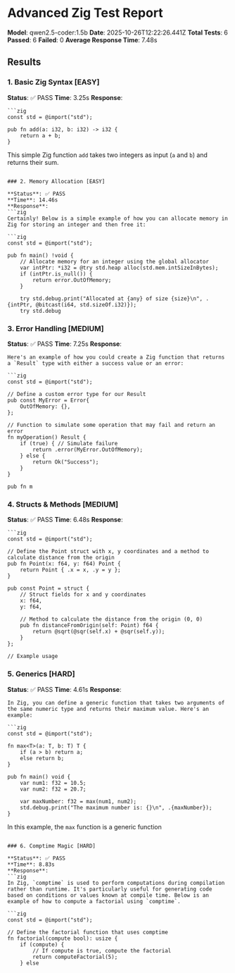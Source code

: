 # Advanced Zig Test Report

**Model**: qwen2.5-coder:1.5b
**Date**: 2025-10-26T12:22:26.441Z
**Total Tests**: 6
**Passed**: 6
**Failed**: 0
**Average Response Time**: 7.48s

## Results

### 1. Basic Zig Syntax [EASY]

**Status**: ✅ PASS
**Time**: 3.25s
**Response**:
```zig
```zig
const std = @import("std");

pub fn add(a: i32, b: i32) -> i32 {
    return a + b;
}
```
This simple Zig function `add` takes two integers as input (`a` and `b`) and returns their sum.
```

### 2. Memory Allocation [EASY]

**Status**: ✅ PASS
**Time**: 14.46s
**Response**:
```zig
Certainly! Below is a simple example of how you can allocate memory in Zig for storing an integer and then free it:

```zig
const std = @import("std");

pub fn main() !void {
    // Allocate memory for an integer using the global allocator
    var intPtr: *i32 = @try std.heap alloc(std.mem.intSizeInBytes);
    if (intPtr.is_null()) {
        return error.OutOfMemory;
    }

    try std.debug.print("Allocated at {any} of size {size}\n", .{intPtr, @bitcast(i64, std.sizeOf.i32)});
    try std.debug
```

### 3. Error Handling [MEDIUM]

**Status**: ✅ PASS
**Time**: 7.25s
**Response**:
```zig
Here's an example of how you could create a Zig function that returns a `Result` type with either a success value or an error:

```zig
const std = @import("std");

// Define a custom error type for our Result
pub const MyError = Error{
    OutOfMemory: {},
};

// Function to simulate some operation that may fail and return an error
fn myOperation() Result {
    if (true) { // Simulate failure
        return .error(MyError.OutOfMemory);
    } else {
        return Ok("Success");
    }
}

pub fn m
```

### 4. Structs & Methods [MEDIUM]

**Status**: ✅ PASS
**Time**: 6.48s
**Response**:
```zig
```zig
const std = @import("std");

// Define the Point struct with x, y coordinates and a method to calculate distance from the origin
pub fn Point(x: f64, y: f64) Point {
    return Point { .x = x, .y = y };
}

pub const Point = struct {
    // Struct fields for x and y coordinates
    x: f64,
    y: f64,

    // Method to calculate the distance from the origin (0, 0)
    pub fn distanceFromOrigin(self: Point) f64 {
        return @sqrt(@sqr(self.x) + @sqr(self.y));
    }
};

// Example usage

```

### 5. Generics [HARD]

**Status**: ✅ PASS
**Time**: 4.61s
**Response**:
```zig
In Zig, you can define a generic function that takes two arguments of the same numeric type and returns their maximum value. Here's an example:

```zig
const std = @import("std");

fn max<T>(a: T, b: T) T {
    if (a > b) return a;
    else return b;
}

pub fn main() void {
    var num1: f32 = 10.5;
    var num2: f32 = 20.7;

    var maxNumber: f32 = max(num1, num2);
    std.debug.print("The maximum number is: {}\n", .{maxNumber});
}
```

In this example, the `max` function is a generic function
```

### 6. Comptime Magic [HARD]

**Status**: ✅ PASS
**Time**: 8.83s
**Response**:
```zig
In Zig, `comptime` is used to perform computations during compilation rather than runtime. It's particularly useful for generating code based on conditions or values known at compile time. Below is an example of how to compute a factorial using `comptime`.

```zig
const std = @import("std");

// Define the factorial function that uses comptime
fn factorial(compute bool): usize {
    if (compute) {
        // If compute is true, compute the factorial
        return computeFactorial(5);
    } else
```

